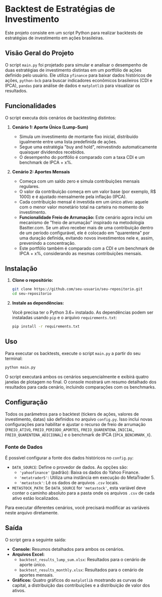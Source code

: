 # Backtest de Estratégias de Investimento

Este projeto consiste em um script Python para realizar backtests de estratégias de investimento em ações brasileiras.

## Visão Geral do Projeto

O script `main.py` foi projetado para simular e analisar o desempenho de duas estratégias de investimento distintas em um portfólio de ações definido pelo usuário. Ele utiliza `yfinance` para baixar dados históricos de ações, `python-bcb` para buscar indicadores econômicos brasileiros (CDI e IPCA), `pandas` para análise de dados e `matplotlib` para visualizar os resultados.

## Funcionalidades

O script executa dois cenários de backtesting distintos:

1.  **Cenário 1: Aporte Único (Lump-Sum)**
    *   Simula um investimento de montante fixo inicial, distribuído igualmente entre uma lista predefinida de ações.
    *   Segue uma estratégia "buy and hold", reinvestindo automaticamente quaisquer dividendos recebidos.
    *   O desempenho do portfólio é comparado com a taxa CDI e um benchmark de IPCA + x%.

2.  **Cenário 2: Aportes Mensais**
    *   Começa com um saldo zero e simula contribuições mensais regulares.
    *   O valor da contribuição começa em um valor base (por exemplo, R$ 1000) e é ajustado mensalmente pela inflação (IPCA).
    *   Cada contribuição mensal é investida em um único ativo: aquele com o menor valor monetário total na carteira no momento do investimento.
    *   **Funcionalidade Freio de Arrumação:** Este cenário agora inclui um mecanismo de "freio de arrumação" inspirado na metodologia Bastter.com. Se um ativo receber mais de uma contribuição dentro de um período configurável, ele é colocado em "quarentena" por uma duração definida, evitando novos investimentos nele e, assim, prevenindo a concentração.
    *   Este portfólio também é comparado com a CDI e um benchmark de IPCA + x%, considerando as mesmas contribuições mensais.

## Instalação

1.  **Clone o repositório:**

    ```bash
    git clone https://github.com/seu-usuario/seu-repositorio.git
    cd seu-repositorio
    ```

2.  **Instale as dependências:**

    Você precisa ter o Python 3.6+ instalado. As dependências podem ser instaladas usando `pip` e o arquivo `requirements.txt`:

    ```bash
    pip install -r requirements.txt
    ```

## Uso

Para executar os backtests, execute o script `main.py` a partir do seu terminal:

```bash
python main.py
```

O script executará ambos os cenários sequencialmente e exibirá quatro janelas de plotagem no final. O console mostrará um resumo detalhado dos resultados para cada cenário, incluindo comparações com os benchmarks.

## Configuração

Todos os parâmetros para o backtest (tickers de ações, valores de investimento, datas) são definidos no arquivo `config.py`. Isso inclui novas configurações para habilitar e ajustar o recurso de freio de arrumação (`FREIO_ATIVO`, `FREIO_PERIODO_APORTES`, `FREIO_QUARENTENA_INICIAL`, `FREIO_QUARENTENA_ADICIONAL`) e o benchmark de IPCA (`IPCA_BENCHMARK_X`).

### Fonte de Dados

É possível configurar a fonte dos dados históricos no `config.py`:

- `DATA_SOURCE`: Define o provedor de dados. As opções são:
  - `'yahoofinance'` (padrão): Baixa os dados do Yahoo Finance.
  - `'metatrader5'`: Utiliza uma instância em execução do MetaTrader 5.
  - `'metastock'`: Lê os dados de arquivos `.csv` locais.
- `METASTOCK_PATH`: Se `DATA_SOURCE` for `'metastock'`, esta variável deve conter o caminho absoluto para a pasta onde os arquivos `.csv` de cada ativo estão localizados.

Para executar diferentes cenários, você precisará modificar as variáveis neste arquivo diretamente.

## Saída

O script gera a seguinte saída:

*   **Console:** Resumos detalhados para ambos os cenários.
*   **Arquivos Excel:**
    *   `backtest_results_lump_sum.xlsx`: Resultados para o cenário de aporte único.
    *   `backtest_results_monthly.xlsx`: Resultados para o cenário de aportes mensais.
*   **Gráficos:** Quatro gráficos do `matplotlib` mostrando as curvas de capital, a distribuição das contribuições e a distribuição de valor dos ativos.

